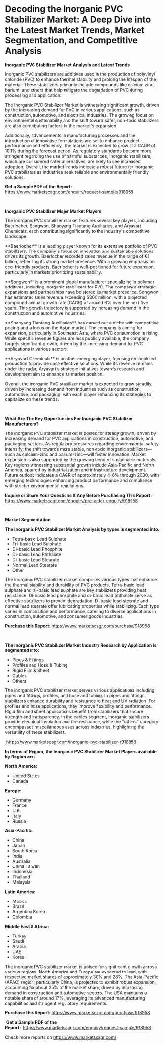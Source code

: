 <p><h1>Decoding the Inorganic PVC Stabilizer Market: A Deep Dive into the Latest Market Trends, Market Segmentation, and Competitive Analysis</h1></p><p><strong>Inorganic PVC Stabilizer Market Analysis and Latest Trends</strong></p>
<p><p>Inorganic PVC stabilizers are additives used in the production of polyvinyl chloride (PVC) to enhance thermal stability and prolong the lifespan of the material. These stabilizers primarily include compounds like calcium zinc, barium, and others that help mitigate the degradation of PVC during processing and application.</p><p>The Inorganic PVC Stabilizer Market is witnessing significant growth, driven by the increasing demand for PVC in various applications, such as construction, automotive, and electrical industries. The growing focus on environmental sustainability and the shift toward safer, non-toxic stabilizers are also contributing factors to the market's expansion.</p><p>Additionally, advancements in manufacturing processes and the introduction of innovative formulations are set to enhance product performance and efficiency. The market is expected to grow at a CAGR of 10.1% during the forecast period. As regulatory standards become more stringent regarding the use of harmful substances, inorganic stabilizers, which are considered safer alternatives, are likely to see increased adoption. Overall, the market trends indicate a robust future for inorganic PVC stabilizers as industries seek reliable and environmentally friendly solutions.</p></p>
<p><strong>Get a Sample PDF of the Report:&nbsp;</strong> <a href="https://www.marketscagr.com/enquiry/request-sample/918958?utm_campaign=3189&utm_medium=2&utm_source=Github&utm_content=ia&utm_term=02042025&utm_id=inorganic-pvc-stabilizer">https://www.marketscagr.com/enquiry/request-sample/918958</a></p>
<p>&nbsp;</p>
<p><strong>Inorganic PVC Stabilizer Major Market Players</strong></p>
<p><p>The inorganic PVC stabilizer market features several key players, including Baerlocher, Songwon, Shaoyang Tiantang Auxiliaries, and Aryavart Chemicals, each contributing significantly to the industry's competitive landscape.</p><p>**Baerlocher** is a leading player known for its extensive portfolio of PVC stabilizers. The company's focus on innovation and sustainable solutions drives its growth. Baerlocher recorded sales revenue in the range of €1 billion, reflecting its strong market presence. With a growing emphasis on eco-friendly products, Baerlocher is well-positioned for future expansion, particularly in markets prioritizing sustainability.</p><p>**Songwon** is a prominent global manufacturer specializing in polymer additives, including inorganic stabilizers for PVC. The company’s strategic expansions and partnerships have bolstered its market presence. Songwon has estimated sales revenue exceeding $800 million, with a projected compound annual growth rate (CAGR) of around 6% over the next five years. This growth trajectory is supported by increasing demand in the construction and automotive industries.</p><p>**Shaoyang Tiantang Auxiliaries** has carved out a niche with competitive pricing and a focus on the Asian market. The company is aiming for expansion, particularly in Southeast Asia, where PVC consumption is rising. While specific revenue figures are less publicly available, the company targets significant growth, driven by the increasing demand for PVC applications in various sectors.</p><p>**Aryavart Chemicals** is another emerging player, focusing on localized production to provide cost-effective solutions. While its revenue remains under the radar, Aryavart’s strategic initiatives towards research and development aim to enhance its market position.</p><p>Overall, the inorganic PVC stabilizer market is expected to grow steadily, driven by increasing demand from industries such as construction, automotive, and packaging, with each player enhancing its strategies to capitalize on these trends.</p></p>
<p>&nbsp;</p>
<p><strong>What Are The Key Opportunities For Inorganic PVC Stabilizer Manufacturers?</strong></p>
<p><p>The inorganic PVC stabilizer market is poised for steady growth, driven by increasing demand for PVC applications in construction, automotive, and packaging sectors. As regulatory pressures regarding environmental safety intensify, the shift towards more stable, non-toxic inorganic stabilizers—such as calcium-zinc and barium-zinc—will foster innovation. Market expansion is also supported by the growing trend of sustainable materials. Key regions witnessing substantial growth include Asia-Pacific and North America, spurred by industrialization and infrastructure development. Future outlook indicates a CAGR of approximately 4-6% through 2030, with emerging technologies enhancing product performance and compliance with stricter environmental regulations.</p></p>
<p><strong>Inquire or Share Your Questions If Any Before Purchasing This Report:</strong> <a href="https://www.marketscagr.com/enquiry/pre-order-enquiry/918958?utm_campaign=3189&utm_medium=2&utm_source=Github&utm_content=ia&utm_term=02042025&utm_id=inorganic-pvc-stabilizer">https://www.marketscagr.com/enquiry/pre-order-enquiry/918958</a></p>
<p>&nbsp;</p>
<p><strong>Market Segmentation</strong></p>
<p><strong>The Inorganic PVC Stabilizer Market Analysis by types is segmented into:</strong></p>
<p><ul><li>Tetra-basic Lead Sulphate</li><li>Tri-basic Lead Sulphate</li><li>Di-basic Lead Phosphite</li><li>Di-basic Lead Phthalate</li><li>Di-basic Lead Stearate</li><li>Normal Lead Stearate</li><li>Other</li></ul></p>
<p><p>The inorganic PVC stabilizer market comprises various types that enhance the thermal stability and durability of PVC products. Tetra-basic lead sulphate and tri-basic lead sulphate are key stabilizers providing heat resistance. Di-basic lead phosphite and di-basic lead phthalate serve as effective stabilizers to prevent degradation. Di-basic lead stearate and normal lead stearate offer lubricating properties while stabilizing. Each type varies in composition and performance, catering to diverse applications in construction, automotive, and consumer goods industries.</p></p>
<p><strong>Purchase this Report:&nbsp;</strong><a href="https://www.marketscagr.com/purchase/918958?utm_campaign=3189&utm_medium=2&utm_source=Github&utm_content=ia&utm_term=02042025&utm_id=inorganic-pvc-stabilizer">https://www.marketscagr.com/purchase/918958</a></p>
<p>&nbsp;</p>
<p><strong>The Inorganic PVC Stabilizer Market Industry Research by Application is segmented into:</strong></p>
<p><ul><li>Pipes & Fittings</li><li>Profiles and Hose & Tubing</li><li>Rigid Film & Sheet</li><li>Cables</li><li>Others</li></ul></p>
<p><p>The inorganic PVC stabilizer market serves various applications including pipes and fittings, profiles, and hose and tubing. In pipes and fittings, stabilizers enhance durability and resistance to heat and UV radiation. For profiles and hose applications, they improve flexibility and performance. Rigid film and sheet applications benefit from stabilizers that ensure strength and transparency. In the cables segment, inorganic stabilizers provide electrical insulation and fire resistance, while the "others" category encompasses miscellaneous uses across industries, highlighting the versatility of these stabilizers.</p></p>
<p><a href="https://www.marketscagr.com/inorganic-pvc-stabilizer-r918958?utm_campaign=3189&utm_medium=2&utm_source=Github&utm_content=ia&utm_term=02042025&utm_id=inorganic-pvc-stabilizer">&nbsp;https://www.marketscagr.com/inorganic-pvc-stabilizer-r918958</a></p>
<p><strong>In terms of Region, the Inorganic PVC Stabilizer Market Players available by Region are:</strong></p>
<p>
    <p> <strong> North America: </strong>
        <ul>
            <li>United States</li>
            <li>Canada</li>
        </ul>
        </p> 
    <p> <strong> Europe: </strong>
        <ul>
            <li>Germany</li>
            <li>France</li>
            <li>U.K.</li>
            <li>Italy</li>
            <li>Russia</li>
        </ul>
        </p> 
    <p> <strong> Asia-Pacific: </strong>
        <ul>
            <li>China</li>
            <li>Japan</li>
            <li>South Korea</li>
            <li>India</li>
            <li>Australia</li>
            <li>China Taiwan</li>
            <li>Indonesia</li>
            <li>Thailand</li>
            <li>Malaysia</li>
        </ul>
        </p> 
    <p> <strong> Latin America: </strong>
        <ul>
            <li>Mexico</li>
            <li>Brazil</li>
            <li>Argentina Korea</li>
            <li>Colombia</li>
        </ul>
        </p> 
    <p> <strong> Middle East & Africa: </strong>
        <ul>
            <li>Turkey</li>
            <li>Saudi</li>
            <li>Arabia</li>
            <li>UAE</li>
            <li>Korea</li>
        </ul>
    </p>
    </p>
<p><p>The inorganic PVC stabilizer market is poised for significant growth across various regions. North America and Europe are expected to lead, with respective market shares of approximately 30% and 28%. The Asia-Pacific (APAC) region, particularly China, is projected to exhibit robust expansion, accounting for about 25% of the market share, driven by increasing demand in construction and automotive sectors. The USA maintains a notable share of around 17%, leveraging its advanced manufacturing capabilities and stringent regulatory requirements.</p></p>
<p><strong>Purchase this Report: </strong><a href="https://www.marketscagr.com/purchase/918958?utm_campaign=3189&utm_medium=2&utm_source=Github&utm_content=ia&utm_term=02042025&utm_id=inorganic-pvc-stabilizer">https://www.marketscagr.com/purchase/918958</a></p>
<p>&nbsp;<strong>Get a Sample PDF of the Report:&nbsp;&nbsp;</strong><a href="https://www.marketscagr.com/enquiry/request-sample/918958?utm_campaign=3189&utm_medium=2&utm_source=Github&utm_content=ia&utm_term=02042025&utm_id=inorganic-pvc-stabilizer">https://www.marketscagr.com/enquiry/request-sample/918958</a></p>
<p><strong></strong></p>
<p>Check more reports on <a href="https://www.marketscagr.com/?utm_campaign=3189&utm_medium=2&utm_source=Github&utm_content=ia&utm_term=02042025&utm_id=inorganic-pvc-stabilizer">https://www.marketscagr.com/</a></p>